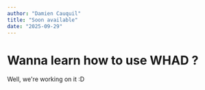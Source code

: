 ```yaml
---
author: "Damien Cauquil"
title: "Soon available"
date: "2025-09-29"
---
```


# Wanna learn how to use WHAD ?

Well, we're working on it :D
